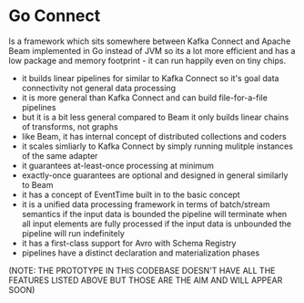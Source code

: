 # Go Connect

Is a framework which sits somewhere between Kafka Connect and Apache Beam implemented in Go instead of JVM so its 
a lot more efficient and has a low package and memory footprint - it can run happily even on tiny chips.

- it builds linear pipelines for similar to Kafka Connect so it's goal data connectivity not general data processing 
- it is more general than Kafka Connect and can build file-for-a-file pipelines
- but it is a bit less general compared to Beam it only builds linear chains of transforms, not graphs  
- like Beam, it has internal concept of distributed collections and coders
- it scales simliarly to Kafka Connect by simply running mulitple instances of the same adapter
- it guarantees at-least-once processing at minimum 
- exactly-once guarantees are optional and designed in general similarly to Beam   
- it has a concept of EventTime built in to the basic concept
- it is a unified data processing framework in terms of batch/stream semantics 
  if the input data is bounded the pipeline will terminate when all input elements are fully processed
  if the input data is unbounded the pipeline will run indefinitely 
- it has a first-class support for Avro with Schema Registry
- pipelines have a distinct declaration and materialization phases  


(NOTE: THE PROTOTYPE IN THIS CODEBASE DOESN'T HAVE ALL THE FEATURES LISTED ABOVE BUT THOSE ARE THE AIM AND WILL APPEAR SOON)
